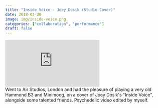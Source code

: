 ```yaml
---
title: "Inside Voice - Joey Dosik (Studio Cover)"
date: 2018-03-30
image: img/inside-voice.png
categories: ["collaboration", "performance"]
draft: false
---
```


<div class = "video-container"><iframe src="https://www.youtube-nocookie.com/embed/hlPVAuNqqxU?rel=0" frameborder="0" allow="autoplay; encrypted-media" allowfullscreen></iframe></div>
Went to Air Studios, London and had the pleasure of playing a very old Hammond B3 and Minimoog, on a cover of Joey Dosik's "Inside Voice", alongside some talented friends. Psychedelic video edited by myself.